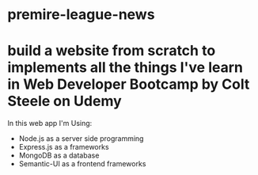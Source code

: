 # premire-league-news
build a website from scratch to implements all the things I've learn in Web Developer Bootcamp by Colt Steele on Udemy
===========================================================================================================================
In this web app I'm Using:
- Node.js  as a server side programming
- Express.js as a frameworks
- MongoDB as a database
- Semantic-UI as a frontend frameworks

                          
                          
        
